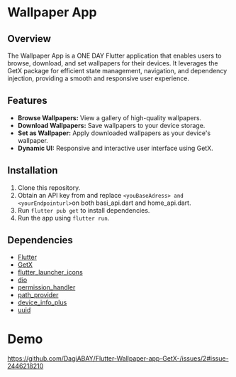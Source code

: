 # Wallpaper App

## Overview

The Wallpaper App is a ONE DAY Flutter application that enables users to browse, download, and set wallpapers for their devices. It leverages the GetX package for efficient state management, navigation, and dependency injection, providing a smooth and responsive user experience.

## Features

- **Browse Wallpapers:** View a gallery of high-quality wallpapers.
- **Download Wallpapers:** Save wallpapers to your device storage.
- **Set as Wallpaper:** Apply downloaded wallpapers as your device's wallpaper.
- **Dynamic UI:** Responsive and interactive user interface using GetX.

## Installation

1. Clone this repository.
2. Obtain an API key from  and replace `<youBaseAdress> and <yourEndpointurl>`on both basi_api.dart and home_api.dart.
3. Run `flutter pub get` to install dependencies.
4. Run the app using `flutter run`.

## Dependencies

- [Flutter](https://flutter.dev/)
- [GetX](https://pub.dev/packages/get)
- [flutter_launcher_icons](https://pub.dev/packages/get)
- [dio](https://pub.dev/packages/dio)
- [permission_handler](https://pub.dev/packages/permission_handler)
- [path_provider](https://pub.dev/packages/path_provider)
- [device_info_plus](https://pub.dev/packages/device_info_plus)
- [uuid](https://pub.dev/packages/uuid)
# Demo 
https://github.com/DagiABAY/Flutter-Wallpaper-app-GetX-/issues/2#issue-2446218210
